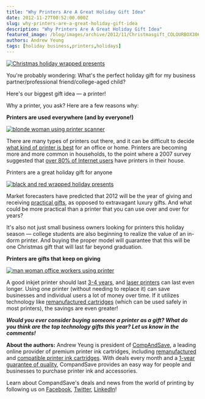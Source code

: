 ```yaml
---
title: "Why Printers Are A Great Holiday Gift Idea"
date: 2012-11-27T00:52:00.000Z
slug: why-printers-are-a-great-holiday-gift-idea
description: "Why Printers Are A Great Holiday Gift Idea"
featured_image: /blog/images/archive/2012/11/Christmasgift_COLOURBOX3067406.jpeg
authors: Andrew Yeung
tags: [holiday business,printers,holidays]
---
```


[![Christmas holiday wrapped presents](/blog/images/Christmasgift-COLOURBOX3067406.jpeg "Christmas holiday wrapped presents")](/blog/images/Christmasgift-COLOURBOX3067406.jpeg)

You're probably wondering: What's the perfect holiday gift for my business partner/professional friend/college-aged child? 

Here's our biggest gift idea — a printer!

Why a printer, you ask? Here are a few reasons why:

**Printers are used everywhere (and by everyone!)**

  
[![blonde woman using printer scanner](/blog/images/woman-using-printer.jpeg "blonde woman using printer scanner")](/blog/images/woman-using-printer.jpeg)

There are many types of printers out there, and it can be difficult to decide [what kind of printer is best](https://blog.compandsave.com/2012/11/three-reasons-small-business-should-own.html) for an office or home. Printers are becoming more and more common in households, to the point where a 2007 survey suggested that [over 80% of Internet users](https://adverlab.blogspot.com/2009/05/data-how-many-people-own-printer.html) have printers in their house. 

Printers are a great holiday gift for anyone

[![black and red wrapped holiday presents](/blog/images/red-christmas-presents-2643352.jpeg "black and red wrapped holiday presents")](/blog/images/red-christmas-presents-2643352.jpeg)

 Market forecasters have predicted that 2012 will be the year of giving and receiving [practical gifts](https://www.marketwire.com/press-release/this-christmas-gift-shoppers-will-take-a-practical-turn-1669285.htm), as opposed to extravagant luxury gifts. And what could be more practical than a printer that you can use over and over for years?

  
It's also not just small business owners looking for printers this holiday season — college students are also beginning to realize the value of an in-dorm printer. And buying the proper model will guarantee that this will be one Christmas gift that will last far beyond graduation.

**Printers are gifts that keep on giving**  
  
[![man woman office workers using printer](/blog/images/printer-used-by-people1779640.jpg "man woman office workers using printer")](/blog/images/printer-used-by-people1779640.jpg)

  
A good inkjet printer should last [3-4 years](https://www.worldstart.com/increase-your-printers-lifespan/), and [laser printers](https://en.wikipedia.org/wiki/Laser%5Fprinting) can last even longer. Using one printer (without needing to replace it) can save businesses and individual users a lot of money over time. If it utilizes technology like [remanufactured cartridges](https://blog.compandsave.com/2012/10/go-green-with-remanufactured-print.html) (which can be used safely in most printers), the savings are even greater!

**_Would you ever consider buying someone a printer as a gift? What do you think are the top technology gifts this year? Let us know in the comments!_** 
  
  
**About the authors:** Andrew Yeung is president of [CompAndSave](https://www.compandsave.com/), a leading online provider of premium printer ink cartridges, including [remanufactured](https://www.compandsave.com/help) and [compatible printer ink cartridges](https://www.compandsave.com/help). With deals every month and a [1-year guarantee of quality](https://www.compandsave.com/help), CompandSave provides an easy way for people and businesses to purchase printer ink and accessories.

  
Learn about CompandSave's deals and news from the world of printing by following us on [Facebook](https://www.facebook.com/compandsave.ink), [Twitter](https://twitter.com/compandsave), [LinkedIn](https://www.linkedin.com)!